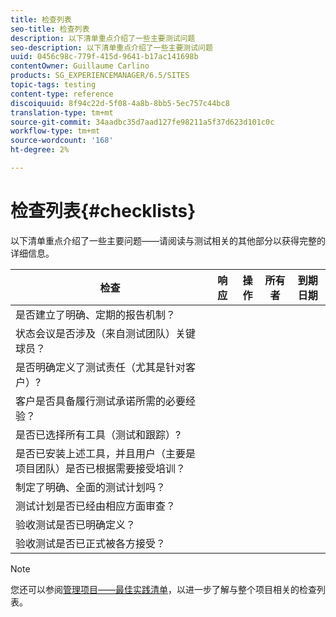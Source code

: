 ```yaml
---
title: 检查列表
seo-title: 检查列表
description: 以下清单重点介绍了一些主要测试问题
seo-description: 以下清单重点介绍了一些主要测试问题
uuid: 0456c98c-779f-415d-9641-b17ac141698b
contentOwner: Guillaume Carlino
products: SG_EXPERIENCEMANAGER/6.5/SITES
topic-tags: testing
content-type: reference
discoiquuid: 8f94c22d-5f08-4a8b-8bb5-5ec757c44bc8
translation-type: tm+mt
source-git-commit: 34aadbc35d7aad127fe98211a5f37d623d101c0c
workflow-type: tm+mt
source-wordcount: '168'
ht-degree: 2%

---
```



# 检查列表{#checklists}

以下清单重点介绍了一些主要问题——请阅读与测试相关的其他部分以获得完整的详细信息。

| 检查 | 响应 | 操作 | 所有者 | 到期日期 |
|---|---|---|---|---|
| 是否建立了明确、定期的报告机制？ |  |  |  |  |
| 状态会议是否涉及（来自测试团队）关键球员？ |  |  |  |  |
| 是否明确定义了测试责任（尤其是针对客户）? |  |  |  |  |
| 客户是否具备履行测试承诺所需的必要经验？ |  |  |  |  |
| 是否已选择所有工具（测试和跟踪）? |  |  |  |  |
| 是否已安装上述工具，并且用户（主要是项目团队）是否已根据需要接受培训？ |  |  |  |  |
| 制定了明确、全面的测试计划吗？ |  |  |  |  |
| 测试计划是否已经由相应方面审查？ |  |  |  |  |
| 验收测试是否已明确定义？ |  |  |  |  |
| 验收测试是否已正式被各方接受？ |  |  |  |  |

>[!NOTE]
>
>您还可以参阅[管理项目——最佳实践清单](/help/managing/best-practices.md)，以进一步了解与整个项目相关的检查列表。
